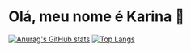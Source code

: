 # Olá, meu nome é Karina 👋

<!--
Here are some ideas to get you started:

- 🔭 I’m currently working on ...
- 🌱 I’m currently learning ...
- 👯 I’m looking to collaborate on ...
- 🤔 I’m looking for help with ...
- 💬 Ask me about ...
- 📫 How to reach me: ...
- 😄 Pronouns: ...
- ⚡ Fun fact: ...
-->

[![Anurag's GitHub stats](https://github-readme-stats.vercel.app/api?username=karinaizo&show_icons=true&theme=ayu-mirage&hide=prs,issues,contribs&line_height=55)](https://github.com/anuraghazra/github-readme-stats)
[![Top Langs](https://github-readme-stats.vercel.app/api/top-langs/?username=karinaizo&theme=ayu-mirage)](https://github.com/anuraghazra/github-readme-stats)
